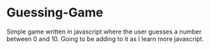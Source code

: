 Guessing-Game
=============

Simple game written in javascript where the user guesses a number between 0 and 10.  Going to be adding to it as I learn more javascript.
